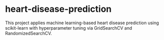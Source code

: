 # heart-disease-prediction
This project applies machine learning-based heart disease prediction using scikit-learn with hyperparameter tuning via GridSearchCV and RandomizedSearchCV.
